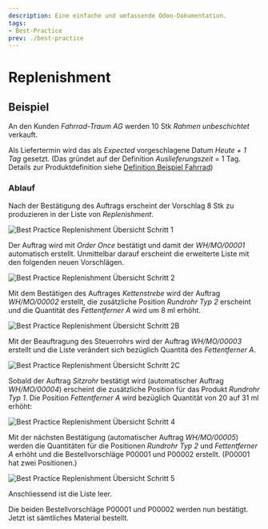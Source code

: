 ```yaml
---
description: Eine einfache und umfassende Odoo-Dokumentation.
tags:
- Best-Practice
prev: ./best-practice
---
```

# Replenishment

## Beispiel

An den Kunden *Fahrrad-Traum AG* werden 10 Stk *Rahmen unbeschichtet* verkauft.

Als Liefertermin wird das als *Expected* vorgeschlagene Datum *Heute + 1 Tag* gesetzt. (Das gründet auf der Definition *Auslieferungszeit* = 1 Tag. Details zur Produktdefinition siehe [Definition Beispiel Fahrrad](Best%20Practice%20Definition%20Beispiel%20Fahrrad.md))

### Ablauf

Nach der Bestätigung des Auftrags erscheint der Vorschlag 8 Stk zu produzieren in der Liste von *Replenishment*.

![Best Practice Replenishment Übersicht Schritt 1](assets/Best%20Practice%20Replenishment%20%C3%9Cbersicht%20Schritt%201.svg)

Der Auftrag wird mit *Order Once* bestätigt und damit der *WH/MO/00001* automatisch erstellt. Unmittelbar darauf erscheint die erweiterte Liste mit den folgenden neuen Vorschlägen.

![Best Practice Replenishment Übersicht Schritt 2](assets/Best%20Practice%20Replenishment%20%C3%9Cbersicht%20Schritt%202.svg)

Mit dem Bestätigen des Auftrages *Kettenstrebe* wird der Auftrag *WH/MO/00002* erstellt, die  zusätzliche Position *Rundrohr Typ 2* erscheint und die Quantität des *Fettentferner A* wird um 8 ml erhöht.

![Best Practice Replenishment Übersicht Schritt 2B](assets/Best%20Practice%20Replenishment%20%C3%9Cbersicht%20Schritt%202B.svg)

Mit der Beauftragung des Steuerrohrs wird der Auftrag *WH/MO/00003* erstellt und die Liste verändert sich bezüglich Quantitä des *Fettentferner A*.

![Best Practice Replenishment Übersicht Schritt 2C](assets/Best%20Practice%20Replenishment%20%C3%9Cbersicht%20Schritt%202C.svg)

Sobald der Auftrag *Sitzrohr* bestätigt wird (automatischer Auftrag *WH/MO/00004*) erscheint die zusätzliche Position für das Produkt *Rundrohr Typ 1*. Die Position *Fettentferner A* wird bezüglich Quantität von 20 auf 31 ml erhöht:

![Best Practice Replenishment Übersicht Schritt 4](assets/Best%20Practice%20Replenishment%20%C3%9Cbersicht%20Schritt%204.svg)

Mit der nächsten Bestätigung (automatischer Auftrag *WH/MO/00005*) werden die Quantitäten für die Positionen *Rundrohr Typ 2* und *Fettentferner A* erhöht und die Bestellvorschläge P00001 und P00002 erstellt. (P00001 hat zwei Positionen.)

![Best Practice Replenishment Übersicht Schritt 5](assets/Best%20Practice%20Replenishment%20%C3%9Cbersicht%20Schritt%205.svg)

Anschliessend ist die Liste leer.

Die beiden Bestellvorschläge P00001 und P00002 werden nun bestätigt. Jetzt ist sämtliches Material bestellt.